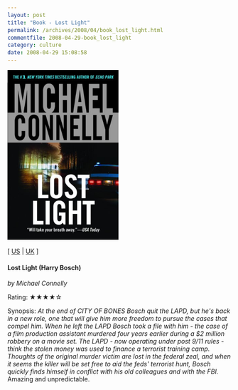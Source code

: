```yaml
---
layout: post
title: "Book - Lost Light"
permalink: /archives/2008/04/book_lost_light.html
commentfile: 2008-04-29-book_lost_light
category: culture
date: 2008-04-29 15:08:58
---
```


<img class="photo right" src="/assets/images/0446699527.jpg" width="250" alt="Lost Light (Harry Bosch) cover" />

\[ [US](http://www.amazon.com/o/asin/0446699527) | [UK](http://www.amazon.co.uk/o/asin/0446699527) \]

#### Lost Light (Harry Bosch)

<em>by Michael Connelly</em>

Rating: ★★★★☆

<div class="book_synopsis" markdown="1">
Synopsis: <em>At the end of CITY OF BONES Bosch quit the LAPD, but he's back in a new role, one that will give him more freedom to pursue the cases that compel him. When he left the LAPD Bosch took a file with him - the case of a film production assistant murdered four years earlier during a $2 million robbery on a movie set. The LAPD - now operating under post 9/11 rules - think the stolen money was used to finance a terrorist training camp. Thoughts of the original murder victim are lost in the federal zeal, and when it seems the killer will be set free to aid the feds' terrorist hunt, Bosch quickly finds himself in conflict with his old colleagues and with the FBI. </em>

</div>
Amazing and unpredictable.
